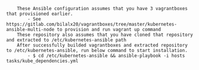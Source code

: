         These Ansible configuration assumes that you have 3 vagrantboxes that provisioned earlier.
            - See https://gitlab.com/bilalx20/vagrantboxes/tree/master/kubernetes-ansible-multi-node to provision and run vagrant up command
        These repository also assumes that you have cloned that repository and extracted to /etc/kubernetes-ansible path
        After successfully builded vagrantboxes and extracted repository to /etc/kubernetes-ansible, run below command to start installation.
            - $ cd /etc/kubernetes-ansible && ansible-playbook -i hosts tasks/kube_dependencies.yml
